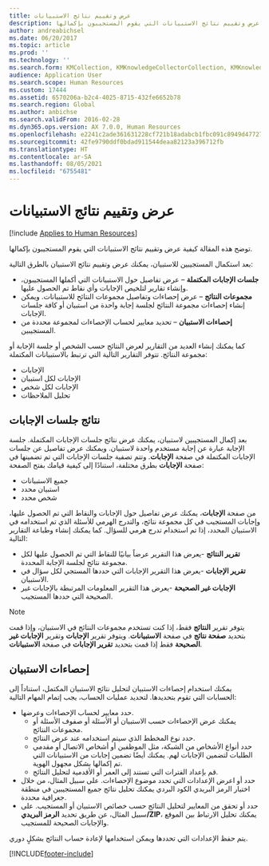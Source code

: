```yaml
---
title: عرض وتقييم نتائج الاستبيانات
description: توضح هذه المقالة كيفية عرض وتقييم نتائج الاستبيانات التي يقوم المستجيبون بإكمالها.
author: andreabichsel
ms.date: 06/20/2017
ms.topic: article
ms.prod: ''
ms.technology: ''
ms.search.form: KMCollection, KMKnowledgeCollectorCollection, KMKnowledgeCollectorUserResults, HcmLearningWorkspace
audience: Application User
ms.search.scope: Human Resources
ms.custom: 17444
ms.assetid: 6570206a-b2c4-4025-8715-432fe6652b78
ms.search.region: Global
ms.author: anbichse
ms.search.validFrom: 2016-02-28
ms.dyn365.ops.version: AX 7.0.0, Human Resources
ms.openlocfilehash: e2241c2ade361631228cf721b18adabcb1fbc091c8949d47727bb89f0f67bdb6
ms.sourcegitcommit: 42fe9790ddf0bdad911544deaa82123a396712fb
ms.translationtype: HT
ms.contentlocale: ar-SA
ms.lasthandoff: 08/05/2021
ms.locfileid: "6755481"
---
```

# <a name="view-and-evaluate-the-results-of-questionnaires"></a>عرض وتقييم نتائج الاستبيانات

[!include [Applies to Human Resources](../includes/applies-to-hr.md)]

توضح هذه المقالة كيفية عرض وتقييم نتائج الاستبيانات التي يقوم المستجيبون بإكمالها. 

بعد استكمال المستجيبين للاستبيان، يمكنك عرض وتقييم نتائج الاستبيان بالطرق التالية:

-   **جلسات الإجابات المكتملة** – عرض تفاصيل حول الاستبيانات التي أكملها المستجيبون، وإنشاء تقارير لتلخيص الإجابات وأي نقاط تم الحصول عليها.
-   **مجموعات النتائج** – عرض إحصاءات وتفاصيل مجموعات النتائح للاستبيانات. ويمكن إنشاء إحصاءات مجموعة النتائج لجلسة إجابة واحدة من استبيان أو كافة جلسات الإجابات.
-   **إحصاءات الاستبيان** – تحديد معايير لحساب الإحصاءات لمجموعة محددة من المستجيبين.

كما يمكنك إنشاء العديد من التقارير لعرض النتائج حسب الشخص أو جلسة الإجابة أو مجموعة النتائج. تتوفر التقارير التالية التي ترتبط بالاستبيانات المكتملة:

-   الإجابات
-   الإجابات لكل استبيان
-   الإجابات لكل شخص
-   تحليل الملاحظات

## <a name="answer-session-results"></a>نتائج جلسات الإجابات

بعد إكمال المستجيبين لاستبيان، يمكنك عرض نتائج جلسات الإجابات المكتملة. جلسة الإجابة عبارة عن إجابة مستخدم واحدة لاستبيان. ويمكنك عرض تفاصيل عن جلسات الإجابات المكتملة في صفحة **الإجابات**. وتتم تصفية جلسات الإجابات التي تم تضمينها في صفحة **الإجابات** بطرق مختلفة، استنادًا إلى كيفية قيامك بفتح الصفحة:

-   جميع الاستبيانات
-   استبيان محدد
-   شخص محدد

من صفحة **الإجابات**، يمكنك عرض تفاصيل حول الإجابات والنقاط التي تم الحصول عليها، وإجابات المستجيب في كل مجموعة نتائج، والتدرج الهرمي للأسئلة الذي تم استخدامه في الاستبيان المحدد، إذا تم استخدام تدرج هرمي للسؤال. كما يمكنك إنشاء وطباعة التقارير التالية:

-   **تقرير النتائج** -يعرض هذا التقرير عرضاً بيانيًا للنقاط التي تم الحصول عليها لكل مجموعة نتائج لجلسة الإجابة المحددة.
-   **تقرير الإجابات** -يعرض هذا التقرير الإجابات التي حددها المستجي لكل سؤال في الاستبيان.
-   **الإجابات غير الصحيحة** -يعرض هذا التقرير المعلومات المرتبطة بالإجابات غير الصحيحة التي حددها المستجيب.

> [!NOTE]
> يتوفر تقرير **النتائج** فقط، إذا كنت تستخدم مجموعات النتائج في الاستبيان، وإذا قمت بتحديد **صفحة نتائج** في صفحة **الاستبيانات**. ويتوفر تقرير **الإجابات** وتقرير **الإجابات غير الصحيحة** فقط إذا قمت بتحديد **تقرير الإجابات** في صفحة **الاستبيانات**.

## <a name="questionnaire-statistics"></a>إحصاءات الاستبيان

يمكنك استخدام إحصاءات الاستبيان لتحليل نتائج الاستبيان المكتمل، استناداً إلى الحسابات التي تقوم بتحديدها. لتحديد عمليات الحساب، يجب إتمام المهام التالية:

-   حدد معايير لحساب الإحصاءات وعرضها.
    -   يمكنك عرض الإحصاءات حسب الاستبيان أو الأسئلة أو صفوف الأسئلة أو مجموعات النتائج.
    -   حدد نوع المخطط الذي سيتم استخدامه عند عرض النتائج.
    -   حدد أنواع الأشخاص من الشبكة، مثل الموظفين أو أشخاص الاتصال أو مقدمي الطلبات لتضمين الإجابات لهم. يمكنك أيضًا تضمين إجابات من الاستبيانات التي تم إكمالها بشكل مجهول الهوية.
    -   قم بإعداد الفترات التي تستند إلى العمر أو الأقدمية لتحليل النتائج.
-   حدد أو اعرض الإعدادات التي تحدد موضوع الإحصاءات. على سبيل المثال، من خلال اختيار الرمز البريدي الكود البردي يمكنك تحليل نتائج جميع المستجيبين في منطقة جغرافية محددة.
-   حدد أو تحقق من المعايير لتحليل النتائج حسب خصائص الاستبيان أو المستجيب. على سبيل المثال، عن طريق تحديد **الرمز البريدي/ZIP**، يمكنك تحليل الارتباط بين الموقع والإجابات الصحيحة للمستجيب.

يتم حفظ الإعدادات التي تحددها ويمكن استخدامها لإعادة حساب النتائج بشكلٍ دوري.

[!INCLUDE[footer-include](../includes/footer-banner.md)]